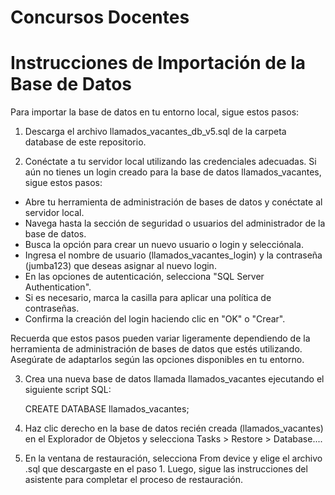 # Concursos Docentes

# Instrucciones de Importación de la Base de Datos

Para importar la base de datos en tu entorno local, sigue estos pasos:

1. Descarga el archivo llamados_vacantes_db_v5.sql de la carpeta database de este repositorio.

2. Conéctate a tu servidor local utilizando las credenciales adecuadas. Si aún no tienes un login creado para la base de datos llamados_vacantes, sigue estos pasos:

- Abre tu herramienta de administración de bases de datos y conéctate al servidor local.
- Navega hasta la sección de seguridad o usuarios del administrador de la base de datos.
- Busca la opción para crear un nuevo usuario o login y selecciónala.
- Ingresa el nombre de usuario (llamados_vacantes_login) y la contraseña (jumba123) que deseas asignar al nuevo login.
- En las opciones de autenticación, selecciona "SQL Server Authentication".
- Si es necesario, marca la casilla para aplicar una política de contraseñas.
- Confirma la creación del login haciendo clic en "OK" o "Crear".

Recuerda que estos pasos pueden variar ligeramente dependiendo de la herramienta de administración de bases de datos que estés utilizando. Asegúrate de adaptarlos según las opciones disponibles en tu entorno.

3. Crea una nueva base de datos llamada llamados_vacantes ejecutando el siguiente script SQL:

   CREATE DATABASE llamados_vacantes;

4. Haz clic derecho en la base de datos recién creada (llamados_vacantes) en el Explorador de Objetos y selecciona Tasks > Restore > Database....

5. En la ventana de restauración, selecciona From device y elige el archivo .sql que descargaste en el paso 1. Luego, sigue las instrucciones del asistente para completar el proceso de restauración.
